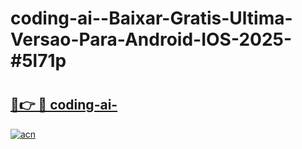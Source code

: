 # coding-ai--Baixar-Gratis-Ultima-Versao-Para-Android-IOS-2025-#5l71p

# <h2><a href="https://ainizakaria.my?title=coding-ai-&ref=24M">🔗👉 🔴 coding-ai-</a></h2>

[![acn](https://github.com/user-attachments/assets/0f9c940e-d8b0-45ae-aac7-cd30a18b3e1c)](https://ainizakaria.my?title=coding-ai-&ref=24M)

